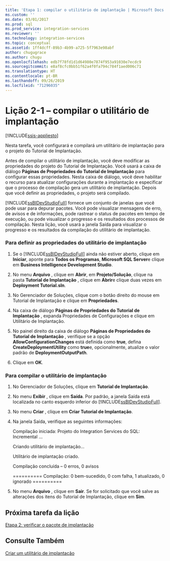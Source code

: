```yaml
---
title: 'Etapa 1: compilar o utilitário de implantação | Microsoft Docs'
ms.custom: ''
ms.date: 03/01/2017
ms.prod: sql
ms.prod_service: integration-services
ms.reviewer: ''
ms.technology: integration-services
ms.topic: conceptual
ms.assetid: 1ff4dcff-89b3-4b99-a725-5f7963e98abf
author: chugugrace
ms.author: chugu
ms.openlocfilehash: edb7f78fd1d1d64980e7874f953a91030e7ecdc9
ms.sourcegitcommit: e8af8cfc0bb51f62a4f0fa794c784f1aed006c71
ms.translationtype: HT
ms.contentlocale: pt-BR
ms.lasthandoff: 09/26/2019
ms.locfileid: "71296035"
---
```

# <a name="lesson-2-1---building-the-deployment-utility"></a>Lição 2-1 – compilar o utilitário de implantação

[!INCLUDE[ssis-appliesto](../includes/ssis-appliesto-ssvrpluslinux-asdb-asdw-xxx.md)]


Nesta tarefa, você configurará e compilará um utilitário de implantação para o projeto do Tutorial de Implantação.  
  
Antes de compilar o utilitário de implantação, você deve modificar as propriedades do projeto do Tutorial de Implantação. Você usará a caixa de diálogo **Páginas de Propriedades do Tutorial de Implantação** para configurar essas propriedades. Nesta caixa de diálogo, você deve habilitar o recurso para atualizar configurações durante a implantação e especificar que o processo de compilação gera um utilitário de implantação. Depois que você definir as propriedades, o projeto será compilado.  
  
[!INCLUDE[ssBIDevStudioFull](../includes/ssbidevstudiofull-md.md)] fornece um conjunto de janelas que você pode usar para depurar pacotes. Você pode visualizar mensagens de erro, de avisos e de informações, pode rastrear o status de pacotes em tempo de execução, ou pode visualizar o progresso e os resultados dos processos de compilação. Nesta lição, você usará a janela Saída para visualizar o progresso e os resultados da compilação do utilitário de implantação.  
  
### <a name="to-set-the-deployment-utility-properties"></a>Para definir as propriedades do utilitário de implantação  
  
1.  Se o [!INCLUDE[ssBIDevStudioFull](../includes/ssbidevstudiofull-md.md)] ainda não estiver aberto, clique em **Iniciar**, aponte para **Todos os Programas**, **Microsoft SQL Server**e clique em **Business Intelligence Development Studio**.  
  
2.  No menu **Arquivo** , clique em **Abrir**, em **Projeto/Solução**, clique na pasta **Tutorial de Implantação** , clique em **Abrir**e clique duas vezes em **Deployment Tutorial.sln**.  
  
3.  No Gerenciador de Soluções, clique com o botão direito do mouse em Tutorial de Implantação e clique em **Propriedades**.  
  
4.  Na caixa de diálogo **Páginas de Propriedades do Tutorial de Implantação** , expanda Propriedades de Configurações e clique em Utilitário de Implantação.  
  
5.  No painel direito da caixa de diálogo **Páginas de Propriedades do Tutorial de Implantação** , verifique se a opção **AllowConfigurationChanges** está definida como **true**, defina **CreateDeploymentUtility** como **true**e, opcionalmente, atualize o valor padrão de **DeploymentOutputPath**.  
  
6.  Clique em **OK**.  
  
### <a name="to-build-the-deployment-utility"></a>Para compilar o utilitário de implantação  
  
1.  No Gerenciador de Soluções, clique em **Tutorial de Implantação**.  
  
2.  No menu **Exibir** , clique em **Saída**. Por padrão, a janela Saída está localizada no canto esquerdo inferior do [!INCLUDE[ssBIDevStudioFull](../includes/ssbidevstudiofull-md.md)].  
  
3.  No menu **Criar** , clique em **Criar Tutorial de Implantação**.  
  
4.  Na janela Saída, verifique as seguintes informações:  
  
    Compilação iniciada: Projeto do Integration Services do SQL: Incremental ...  
  
    Criando utilitário de implantação...  
  
    Utilitário de implantação criado.  
  
    Compilação concluída – 0 erros, 0 avisos  
  
    ========== Compilação: 0 bem-sucedido, 0 com falha, 1 atualizado, 0 ignorado ==========  
  
5.  No menu **Arquivo** , clique em **Sair**. Se for solicitado que você salve as alterações dos itens do Tutorial de Implantação, clique em **Sim**.  
  
## <a name="next-task-in-lesson"></a>Próxima tarefa da lição  
[Etapa 2: verificar o pacote de implantação](../integration-services/lesson-2-2-verifying-the-deployment-bundle.md)  
  
## <a name="see-also"></a>Consulte Também  
[Criar um utilitário de implantação](../integration-services/packages/create-a-deployment-utility.md)  
  
  
  
